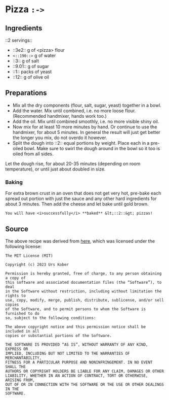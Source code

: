 # Pizza `:->`

## Ingredients

::2 servings::

- ::3e2:: g of &lt;pizza&gt; flour
- `<::190::>` g of water
- ::3:: g of salt
- ::9.01:: g of sugar
- ::1:: packs of yeast
- ::12:: g of olive oil

## Preparations

- Mix all the dry components (flour, salt, sugar, yeast) together in a bowl.
- Add the water. Mix until combined, i.e. no more loose flour. (Recommended
  handmixer, hands work too.)
- Add the oil. Mix until combined smoothly, i.e. no more visible shiny oil.
- Now mix for at least 10 more minutes by hand. Or continue to use the
  handmixer, for about 5 minutes. In general the result will just get better the
  longer you mix, do not overdo it however.
- Split the dough into ::2:: equal portions by weight. Place each in a pre-oiled
  bowl. Make sure to swirl the dough around in the bowl so it too is oiled from
  all sides.

Let the dough rise, for about 20-35 minutes (depending on room temperature), or
until just about doubled in size.

### Baking

For extra brown crust in an oven that does not get very hot, pre-bake each
spread out portion with just the sauce and any other hard ingredients for about
3 minutes. Then add the cheese and let bake until gold brown.

```
You will have <i>successfully</i> **baked** &lt;::2::&gt; pizzas!
```

## Source

The above recipe was derived from
[here](https://github.com/RememberOfLife/foodstuff/blob/48e2bcf2de005973caae8dfe0b312f836f7bb4ff/pizza.html),
which was licensed under the following license:

```
The MIT License (MIT)

Copyright (c) 2023 Urs Kober

Permission is hereby granted, free of charge, to any person obtaining a copy of
this software and associated documentation files (the “Software”), to deal
in the Software without restriction, including without limitation the rights to
use, copy, modify, merge, publish, distribute, sublicense, and/or sell copies
of the Software, and to permit persons to whom the Software is furnished to do
so, subject to the following conditions:

The above copyright notice and this permission notice shall be included in all
copies or substantial portions of the Software.

THE SOFTWARE IS PROVIDED “AS IS”, WITHOUT WARRANTY OF ANY KIND, EXPRESS OR
IMPLIED, INCLUDING BUT NOT LIMITED TO THE WARRANTIES OF MERCHANTABILITY,
FITNESS FOR A PARTICULAR PURPOSE AND NONINFRINGEMENT. IN NO EVENT SHALL THE
AUTHORS OR COPYRIGHT HOLDERS BE LIABLE FOR ANY CLAIM, DAMAGES OR OTHER
LIABILITY, WHETHER IN AN ACTION OF CONTRACT, TORT OR OTHERWISE, ARISING FROM,
OUT OF OR IN CONNECTION WITH THE SOFTWARE OR THE USE OR OTHER DEALINGS IN THE
SOFTWARE.
```
